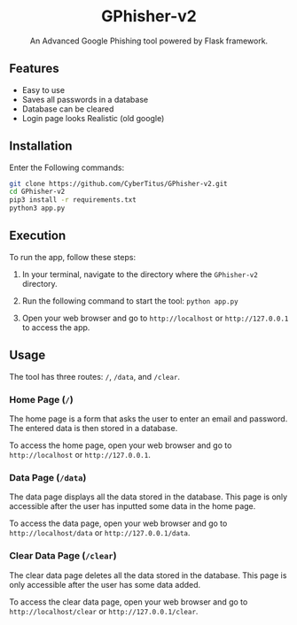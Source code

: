<div align="center">

# GPhisher-v2
An Advanced Google Phishing tool powered by Flask framework.

</div>

## Features
- Easy to use
- Saves all passwords in a database
- Database can be cleared
- Login page looks Realistic (old google)


## Installation
Enter the Following commands:
```bash
git clone https://github.com/CyberTitus/GPhisher-v2.git
cd GPhisher-v2
pip3 install -r requirements.txt
python3 app.py
```
## Execution

To run the app, follow these steps:

1. In your terminal, navigate to the directory where the `GPhisher-v2` directory.
2. Run the following command to start the tool:
```python app.py```


3. Open your web browser and go to `http://localhost` or `http://127.0.0.1` to access the app.

## Usage

The tool has three routes: `/`, `/data`, and `/clear`.

### Home Page (`/`)

The home page is a form that asks the user to enter an email and password. The entered data is then stored in a database.

To access the home page, open your web browser and go to `http://localhost` or `http://127.0.0.1`.

### Data Page (`/data`)

The data page displays all the data stored in the database. This page is only accessible after the user has inputted some data in the home page.

To access the data page, open your web browser and go to `http://localhost/data` or `http://127.0.0.1/data`.

### Clear Data Page (`/clear`)

The clear data page deletes all the data stored in the database. This page is only accessible after the user has some data added.

To access the clear data page, open your web browser and go to `http://localhost/clear` or `http://127.0.0.1/clear`.

